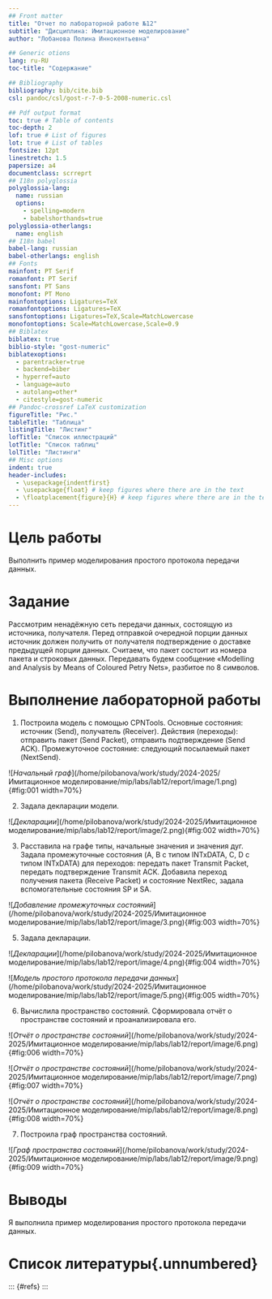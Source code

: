 ```yaml
---
## Front matter
title: "Отчет по лабораторной работе №12"
subtitle: "Дисциплина: Имитационное моделирование"
author: "Лобанова Полина Иннокентьевна"

## Generic otions
lang: ru-RU
toc-title: "Содержание"

## Bibliography
bibliography: bib/cite.bib
csl: pandoc/csl/gost-r-7-0-5-2008-numeric.csl

## Pdf output format
toc: true # Table of contents
toc-depth: 2
lof: true # List of figures
lot: true # List of tables
fontsize: 12pt
linestretch: 1.5
papersize: a4
documentclass: scrreprt
## I18n polyglossia
polyglossia-lang:
  name: russian
  options:
	- spelling=modern
	- babelshorthands=true
polyglossia-otherlangs:
  name: english
## I18n babel
babel-lang: russian
babel-otherlangs: english
## Fonts
mainfont: PT Serif
romanfont: PT Serif
sansfont: PT Sans
monofont: PT Mono
mainfontoptions: Ligatures=TeX
romanfontoptions: Ligatures=TeX
sansfontoptions: Ligatures=TeX,Scale=MatchLowercase
monofontoptions: Scale=MatchLowercase,Scale=0.9
## Biblatex
biblatex: true
biblio-style: "gost-numeric"
biblatexoptions:
  - parentracker=true
  - backend=biber
  - hyperref=auto
  - language=auto
  - autolang=other*
  - citestyle=gost-numeric
## Pandoc-crossref LaTeX customization
figureTitle: "Рис."
tableTitle: "Таблица"
listingTitle: "Листинг"
lofTitle: "Список иллюстраций"
lotTitle: "Список таблиц"
lolTitle: "Листинги"
## Misc options
indent: true
header-includes:
  - \usepackage{indentfirst}
  - \usepackage{float} # keep figures where there are in the text
  - \floatplacement{figure}{H} # keep figures where there are in the text
---
```


# Цель работы

Выполнить пример моделирования простого протокола передачи данных.


# Задание

Рассмотрим ненадёжную сеть передачи данных, состоящую из источника, получателя.
Перед отправкой очередной порции данных источник должен получить от получателя подтверждение о доставке предыдущей порции данных.
Считаем, что пакет состоит из номера пакета и строковых данных. Передавать будем сообщение «Modelling and Analysis by Means of Coloured Petry Nets», разбитое по 8 символов.

# Выполнение лабораторной работы

1. Построила модель с помощью CPNTools. Основные состояния: источник (Send), получатель (Receiver). Действия (переходы): отправить пакет (Send Packet), отправить подтверждение (Send ACK). Промежуточное состояние: следующий посылаемый пакет (NextSend).

![*Начальный граф*](/home/pilobanova/work/study/2024-2025/Имитационное моделирование/mip/labs/lab12/report/image/1.png){#fig:001 width=70%}

2. Задала декларации модели.

![*Декларации*](/home/pilobanova/work/study/2024-2025/Имитационное моделирование/mip/labs/lab12/report/image/2.png){#fig:002 width=70%}

3. Расставила на графе типы, начальные значения и значения дуг. Задала промежуточные состояния (A, B с типом INTxDATA, C, D с типом INTxDATA) для переходов: передать пакет Transmit Packet, передать подтверждение Transmit ACK. Добавила переход получения пакета (Receive Packet) и состояние NextRec, задала вспомогательные состояния SP и SA.

![*Добавление промежуточных состояний*](/home/pilobanova/work/study/2024-2025/Имитационное моделирование/mip/labs/lab12/report/image/3.png){#fig:003 width=70%}

5. Задала декларации.

![*Декларации*](/home/pilobanova/work/study/2024-2025/Имитационное моделирование/mip/labs/lab12/report/image/4.png){#fig:004 width=70%}

![*Модель простого протокола передачи данных*](/home/pilobanova/work/study/2024-2025/Имитационное моделирование/mip/labs/lab12/report/image/5.png){#fig:005 width=70%}

6. Вычислила пространство состояний. Сформировала отчёт о пространстве состояний и проанализировала его. 

![*Отчёт о пространстве состояний*](/home/pilobanova/work/study/2024-2025/Имитационное моделирование/mip/labs/lab12/report/image/6.png){#fig:006 width=70%}

![*Отчёт о пространстве состояний*](/home/pilobanova/work/study/2024-2025/Имитационное моделирование/mip/labs/lab12/report/image/7.png){#fig:007 width=70%}

![*Отчёт о пространстве состояний*](/home/pilobanova/work/study/2024-2025/Имитационное моделирование/mip/labs/lab12/report/image/8.png){#fig:008 width=70%}

7. Построила граф пространства состояний.

![*Граф пространства состояний*](/home/pilobanova/work/study/2024-2025/Имитационное моделирование/mip/labs/lab12/report/image/9.png){#fig:009 width=70%}

# Выводы

Я выполнила пример моделирования простого протокола передачи данных.

# Список литературы{.unnumbered}

::: {#refs}
:::

